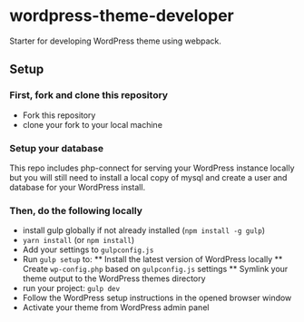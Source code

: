 # wordpress-theme-developer
Starter for developing WordPress theme using webpack.

## Setup
### First, fork and clone this repository
* Fork this repository
* clone your fork to your local machine

### Setup your database
This repo includes php-connect for serving your WordPress instance locally but
you will still need to install a local copy of mysql and create a user and
database for your WordPress install.

### Then, do the following locally
* install gulp globally if not already installed (`npm install -g gulp`)
* `yarn install` (or `npm install`)
* Add your settings to `gulpconfig.js`
* Run `gulp setup` to:
** Install the latest version of WordPress locally
** Create `wp-config.php` based on `gulpconfig.js` settings
** Symlink your theme output to the WordPress themes directory
* run your project: `gulp dev`
* Follow the WordPress setup instructions in the opened browser window
* Activate your theme from WordPress admin panel
